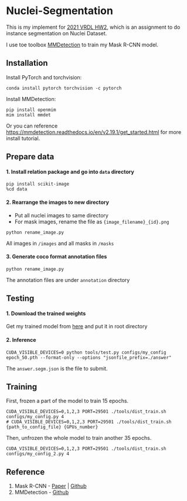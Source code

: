 # Nuclei-Segmentation

This is my implement for [2021 VRDL HW2](https://codalab.lisn.upsaclay.fr/competitions/333?secret_key=3b31d945-289d-4da6-939d-39435b506ee5), which is an assignment to do instance segmentation on Nuclei Dataset.

I use toe toolbox [MMDetection](https://github.com/open-mmlab/mmdetection) to train my Mask R-CNN model.


## Installation

Install PyTorch and torchvision:
```
conda install pytorch torchvision -c pytorch
```
Install MMDetection:
```
pip install openmim
mim install mmdet
```
Or you can reference https://mmdetection.readthedocs.io/en/v2.19.1/get_started.html for more install tutorial.

## Prepare data
#### 1. Install relation package and go into `data` directory
```
pip install scikit-image
%cd data
```
#### 2. Rearrange the images to new directory
- Put all nuclei images to same directory
- For mask images, rename the file as `{image_filename}_{id}.png`
```
python rename_image.py
```
All images in `/images` and all masks in `/masks`

#### 3. Generate coco format annotation files
```
python rename_image.py
```
The annotation files are under `annotation` directory

## Testing
#### 1. Download the trained weights 
Get my trained model from [here](https://drive.google.com/file/d/18n7ma7Fxx_CtarzpzTDfWfNesJbptY0G/view?usp=sharing) and put it in root directory

#### 2. Inference
``` 
CUDA_VISIBLE_DEVICES=0 python tools/test.py configs/my_config  epoch_50.pth --format-only --options "jsonfile_prefix=./answer"
```
The `answer.segm.json` is the file to submit.

## Training

First, frozen a part of the model to train 15 epochs.
```
CUDA_VISIBLE_DEVICES=0,1,2,3 PORT=29501 ./tools/dist_train.sh configs/my_config.py 4
# CUDA_VISIBLE_DEVICES=0,1,2,3 PORT=29501 ./tools/dist_train.sh {path_to_config_file} {GPUs_number}
```
Then, unfrozen the whole model to train another 35 epochs.
```
CUDA_VISIBLE_DEVICES=0,1,2,3 PORT=29501 ./tools/dist_train.sh configs/my_config_2.py 4
```

## Reference

1. Mask R-CNN - [Paper](https://arxiv.org/abs/1703.06870) | [Github](https://github.com/matterport/Mask_RCNN)
2. MMDetection - [Github](https://github.com/open-mmlab/mmdetection)


